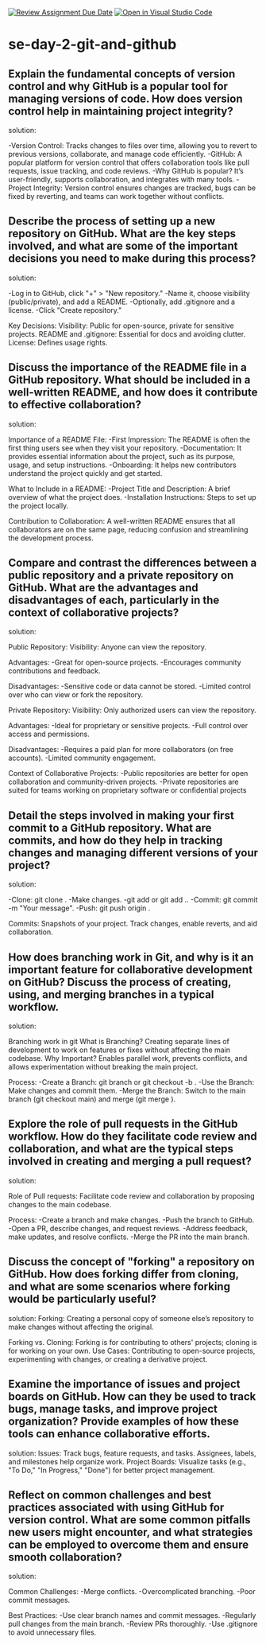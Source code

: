 [![Review Assignment Due Date](https://classroom.github.com/assets/deadline-readme-button-22041afd0340ce965d47ae6ef1cefeee28c7c493a6346c4f15d667ab976d596c.svg)](https://classroom.github.com/a/8wgCKhpZ)
[![Open in Visual Studio Code](https://classroom.github.com/assets/open-in-vscode-2e0aaae1b6195c2367325f4f02e2d04e9abb55f0b24a779b69b11b9e10269abc.svg)](https://classroom.github.com/online_ide?assignment_repo_id=18748434&assignment_repo_type=AssignmentRepo)
# se-day-2-git-and-github
## Explain the fundamental concepts of version control and why GitHub is a popular tool for managing versions of code. How does version control help in maintaining project integrity?
solution:

-Version Control: Tracks changes to files over time, allowing you to revert to previous versions, collaborate, and manage code efficiently.
-GitHub: A popular platform for version control that offers collaboration tools like pull requests, issue tracking, and code reviews.
-Why GitHub is popular? It’s user-friendly, supports collaboration, and integrates with many tools.
-Project Integrity: Version control ensures changes are tracked, bugs can be fixed by reverting, and teams can work together without conflicts.

## Describe the process of setting up a new repository on GitHub. What are the key steps involved, and what are some of the important decisions you need to make during this process?
solution:

-Log in to GitHub, click "+" > "New repository."
-Name it, choose visibility (public/private), and add a README.
-Optionally, add .gitignore and a license.
-Click "Create repository."

Key Decisions:
Visibility: Public for open-source, private for sensitive projects.
README and .gitignore: Essential for docs and avoiding clutter.
License: Defines usage rights.

## Discuss the importance of the README file in a GitHub repository. What should be included in a well-written README, and how does it contribute to effective collaboration?
solution:

Importance of a README File:
-First Impression: The README is often the first thing users see when they visit your repository.
-Documentation: It provides essential information about the project, such as its purpose, usage, and setup instructions.
-Onboarding: It helps new contributors understand the project quickly and get started.

What to Include in a README:
-Project Title and Description: A brief overview of what the project does.
-Installation Instructions: Steps to set up the project locally.

Contribution to Collaboration:
A well-written README ensures that all collaborators are on the same page, reducing confusion and streamlining the development process.



## Compare and contrast the differences between a public repository and a private repository on GitHub. What are the advantages and disadvantages of each, particularly in the context of collaborative projects?
solution:

Public Repository:
Visibility: Anyone can view the repository.

Advantages:
-Great for open-source projects.
-Encourages community contributions and feedback.

Disadvantages:
-Sensitive code or data cannot be stored.
-Limited control over who can view or fork the repository.

Private Repository:
Visibility: Only authorized users can view the repository.

Advantages:
-Ideal for proprietary or sensitive projects.
-Full control over access and permissions.

Disadvantages:
-Requires a paid plan for more collaborators (on free accounts).
-Limited community engagement.

Context of Collaborative Projects:
-Public repositories are better for open collaboration and community-driven projects.
-Private repositories are suited for teams working on proprietary software or confidential projects

## Detail the steps involved in making your first commit to a GitHub repository. What are commits, and how do they help in tracking changes and managing different versions of your project?

solution:

-Clone: git clone <repository-url>.
-Make changes.
-git add <file-name> or git add ..
-Commit: git commit -m "Your message".
-Push: git push origin <branch-name>.

Commits:
Snapshots of your project. Track changes, enable reverts, and aid collaboration.

## How does branching work in Git, and why is it an important feature for collaborative development on GitHub? Discuss the process of creating, using, and merging branches in a typical workflow.
solution:

Branching work in git
What is Branching? Creating separate lines of development to work on features or fixes without affecting the main codebase.
Why Important? Enables parallel work, prevents conflicts, and allows experimentation without breaking the main project.

Process:
-Create a Branch: git branch <branch-name> or git checkout -b <branch-name>.
-Use the Branch: Make changes and commit them.
-Merge the Branch: Switch to the main branch (git checkout main) and merge (git merge <branch-name>).

## Explore the role of pull requests in the GitHub workflow. How do they facilitate code review and collaboration, and what are the typical steps involved in creating and merging a pull request?
solution:

Role of Pull requests: Facilitate code review and collaboration by proposing changes to the main codebase.

Process:
-Create a branch and make changes.
-Push the branch to GitHub.
-Open a PR, describe changes, and request reviews.
-Address feedback, make updates, and resolve conflicts.
-Merge the PR into the main branch.

## Discuss the concept of "forking" a repository on GitHub. How does forking differ from cloning, and what are some scenarios where forking would be particularly useful?
solution:
Forking:
Creating a personal copy of someone else’s repository to make changes without affecting the original.

Forking vs. Cloning: Forking is for contributing to others' projects; cloning is for working on your own.
Use Cases: Contributing to open-source projects, experimenting with changes, or creating a derivative project.

## Examine the importance of issues and project boards on GitHub. How can they be used to track bugs, manage tasks, and improve project organization? Provide examples of how these tools can enhance collaborative efforts.
solution:
Issues: Track bugs, feature requests, and tasks. Assignees, labels, and milestones help organize work.
Project Boards: Visualize tasks (e.g., "To Do," "In Progress," "Done") for better project management.



## Reflect on common challenges and best practices associated with using GitHub for version control. What are some common pitfalls new users might encounter, and what strategies can be employed to overcome them and ensure smooth collaboration?
solution:

Common Challenges:
-Merge conflicts.
-Overcomplicated branching.
-Poor commit messages.

Best Practices:
-Use clear branch names and commit messages.
-Regularly pull changes from the main branch.
-Review PRs thoroughly.
-Use .gitignore to avoid unnecessary files.
